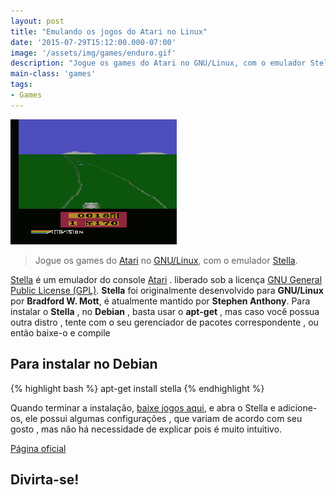 ```yaml
---
layout: post
title: "Emulando os jogos do Atari no Linux"
date: '2015-07-29T15:12:00.000-07:00'
image: '/assets/img/games/enduro.gif'
description: "Jogue os games do Atari no GNU/Linux, com o emulador Stella."
main-class: 'games'
tags:
- Games
---
```

![Emulando os jogos do Atari no Linux](/assets/img/games/enduro.gif "Emulando os jogos do Atari no Linux")

> Jogue os games do [Atari](https://www.atari.com/) no [GNU/Linux](http://terminalroot.com.br/2016/05/porque-eu-nao-uso-linux.html), com o emulador [Stella](http://stella.sourceforge.net/).

[Stella](http://stella.sourceforge.net/) é um emulador do console [Atari](https://www.atari.com/) . liberado sob a licença [GNU General Public License (GPL)](https://www.gnu.org/licenses/gpl-howto.pt-br.html). __Stella__ foi originalmente desenvolvido para __GNU/Linux__ por __Bradford W. Mott__, é atualmente mantido por __Stephen Anthony__.
Para instalar o __Stella__ , no __Debian__ , basta usar o __apt-get__ , mas caso você possua outra distro , tente com o seu gerenciador de pacotes correspondente , ou então baixe-o e compile

## Para instalar no Debian

{% highlight bash %}
apt-get install stella
{% endhighlight %} 


Quando terminar a instalação, [baixe jogos aqui](http://www.freeroms.com/atari_roms_most_votes.ht), e abra o Stella e adicione-os, ele possui algumas configurações , que variam de acordo com seu gosto , mas não há necessidade de explicar pois é muito intuitivo.

[Página oficial](http://stella.sourceforge.net/)

## Divirta-se!

<script async src="https://pagead2.googlesyndication.com/pagead/js/adsbygoogle.js"></script>

<!-- Informat -->
<ins class="adsbygoogle"
 style="display:block"
 data-ad-client="ca-pub-2838251107855362"
 data-ad-slot="2327980059"
 data-ad-format="auto"
 data-full-width-responsive="true"></ins>

<script>
(adsbygoogle = window.adsbygoogle || []).push({});
</script>

